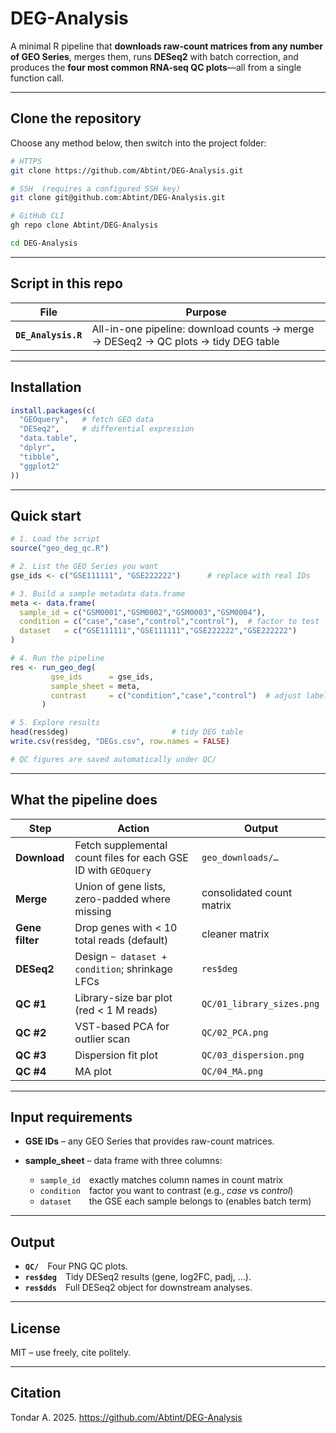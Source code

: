 
# DEG-Analysis

A minimal R pipeline that **downloads raw-count matrices from any number of GEO Series**, merges them, runs **DESeq2** with batch correction, and produces the **four most common RNA-seq QC plots**—all from a single function call.

---

## Clone the repository

Choose any method below, then switch into the project folder:

```bash
# HTTPS
git clone https://github.com/Abtint/DEG-Analysis.git

# SSH  (requires a configured SSH key)
git clone git@github.com:Abtint/DEG-Analysis.git

# GitHub CLI
gh repo clone Abtint/DEG-Analysis

cd DEG-Analysis
````

---

## Script in this repo

| File               | Purpose                                                                           |
| ------------------ | --------------------------------------------------------------------------------- |
| **`DE_Analysis.R`** | All-in-one pipeline: download counts → merge → DESeq2 → QC plots → tidy DEG table |

---

## Installation

```r
install.packages(c(
  "GEOquery",   # fetch GEO data
  "DESeq2",     # differential expression
  "data.table",
  "dplyr",
  "tibble",
  "ggplot2"
))
```

---

## Quick start

```r
# 1. Load the script
source("geo_deg_qc.R")

# 2. List the GEO Series you want
gse_ids <- c("GSE111111", "GSE222222")      # replace with real IDs

# 3. Build a sample metadata data.frame
meta <- data.frame(
  sample_id = c("GSM0001","GSM0002","GSM0003","GSM0004"),
  condition = c("case","case","control","control"),  # factor to test
  dataset   = c("GSE111111","GSE111111","GSE222222","GSE222222")
)

# 4. Run the pipeline
res <- run_geo_deg(
         gse_ids      = gse_ids,
         sample_sheet = meta,
         contrast     = c("condition","case","control")  # adjust labels as needed
       )

# 5. Explore results
head(res$deg)                       # tidy DEG table
write.csv(res$deg, "DEGs.csv", row.names = FALSE)

# QC figures are saved automatically under QC/
```

---

## What the pipeline does

| Step            | Action                                                         | Output                    |
| --------------- | -------------------------------------------------------------- | ------------------------- |
| **Download**    | Fetch supplemental count files for each GSE ID with `GEOquery` | `geo_downloads/…`         |
| **Merge**       | Union of gene lists, zero-padded where missing                 | consolidated count matrix |
| **Gene filter** | Drop genes with < 10 total reads (default)                     | cleaner matrix            |
| **DESeq2**      | Design `~ dataset + condition`; shrinkage LFCs                 | `res$deg`                 |
| **QC #1**       | Library-size bar plot (red < 1 M reads)                        | `QC/01_library_sizes.png` |
| **QC #2**       | VST-based PCA for outlier scan                                 | `QC/02_PCA.png`           |
| **QC #3**       | Dispersion fit plot                                            | `QC/03_dispersion.png`    |
| **QC #4**       | MA plot                                                        | `QC/04_MA.png`            |

---

## Input requirements

* **GSE IDs** – any GEO Series that provides raw-count matrices.
* **sample\_sheet** – data frame with three columns:

  * `sample_id` exactly matches column names in count matrix
  * `condition` factor you want to contrast (e.g., *case* vs *control*)
  * `dataset`  the GSE each sample belongs to (enables batch term)

---

## Output

* **`QC/`** Four PNG QC plots.
* **`res$deg`** Tidy DESeq2 results (gene, log2FC, padj, …).
* **`res$dds`** Full DESeq2 object for downstream analyses.

---

## License

MIT – use freely, cite politely.

---

## Citation

Tondar A. 2025. https://github.com/Abtint/DEG-Analysis

```
```

